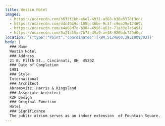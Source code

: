 ```yaml
---
title: Westin Hotel
images:
  - https://ucarecdn.com/b632f1bb-a6e7-4931-af68-b38a6378f3ed/
  - https://ucarecdn.com/ddc49b9c-105b-46be-9c3f-c9ea29e17469/
  - https://ucarecdn.com/e4a88d7c-b90a-4996-a81c-71a33e7a649f/
  - https://ucarecdn.com/8a21c15a-7b73-49a9-ae48-826bdc749d6c/
location: '{"type":"Point","coordinates":[-84.5124668,39.1009303]}'
body: |
  ### Name
  Westin Hotel
  ### Address
  21 E. Fifth St., Cincinnati, OH  45202
  ### Date of Completion
  1981
  ### Style
  International
  ### Architect
  Abramovitz, Harris & Kingsland
  ### Associate Architect
  KZF Design
  ### Original Function
  Hotel
  ### Significance
  The public atrium serves as an indoor extension  of Fountain Square.
---
```

